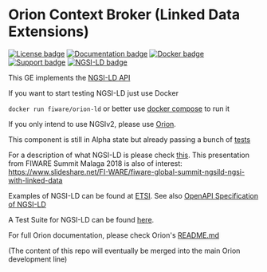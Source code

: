 # <a name="top"></a>Orion Context Broker (Linked Data Extensions)


[![License badge](https://img.shields.io/badge/license-AGPL-blue.svg)](https://opensource.org/licenses/AGPL-3.0)
[![Documentation badge](https://readthedocs.org/projects/fiware-orion/badge/?version=latest)](http://fiware-orion.readthedocs.io/en/latest/?badge=latest)
[![Docker badge](https://img.shields.io/docker/pulls/fiware/orion-ld.svg)](https://hub.docker.com/r/fiware/orion-ld/)
[![Support badge]( https://img.shields.io/badge/support-sof-yellowgreen.svg)](http://stackoverflow.com/questions/tagged/fiware-orion)
[![NGSI-LD badge](https://img.shields.io/badge/NGSI-LD-red.svg)](https://www.etsi.org/deliver/etsi_gs/CIM/001_099/009/01.01.01_60/gs_CIM009v010101p.pdf)

This GE implements the [NGSI-LD API](https://www.etsi.org/deliver/etsi_gs/CIM/001_099/009/01.01.01_60/gs_CIM009v010101p.pdf)

If you want to start testing NGSI-LD just use Docker

```docker run fiware/orion-ld```  or better use [docker compose](https://github.com/FIWARE/context.Orion-LD/blob/develop/docker/docker-compose.yml) to run it

If you only intend to use NGSIv2, please use [Orion](https://github.com/telefonicaid/fiware-orion). 

This component is still in Alpha state but already passing a bunch of [tests](https://github.com/FIWARE/NGSI-LD_TestSuite)

For a description of what NGSI-LD is please check [this](https://github.com/Fiware/NGSI-LD_Wrapper/blob/master/README.md). This presentation from FIWARE Summit Malaga 2018 is also of interest: https://www.slideshare.net/FI-WARE/fiware-global-summit-ngsild-ngsi-with-linked-data

Examples of NGSI-LD can be found at [ETSI](https://forge.etsi.org/gitlab/NGSI-LD/NGSI-LD/tree/master/examples). See also [OpenAPI Specification of NGSI-LD](https://forge.etsi.org/swagger/ui/?url=https://forge.etsi.org/gitlab/NGSI-LD/NGSI-LD/raw/master/spec/updated/full_api.json)

A Test Suite for NGSI-LD can be found [here](https://github.com/fiware/NGSI-LD_Tests). 

For full Orion documentation, please check Orion's [README.md](https://github.com/telefonicaid/fiware-orion)

(The content of this repo will eventually be merged into the main Orion development line)
